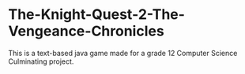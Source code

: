 # The-Knight-Quest-2-The-Vengeance-Chronicles
This is a text-based java game made for a grade 12 Computer Science Culminating project.
